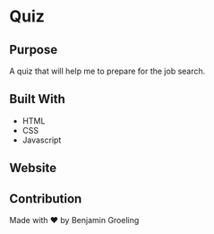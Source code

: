 # Quiz

## Purpose
A quiz that will help me to prepare for the job search.

## Built With
* HTML
* CSS
* Javascript

## Website


## Contribution
Made with ❤️ by Benjamin Groeling
